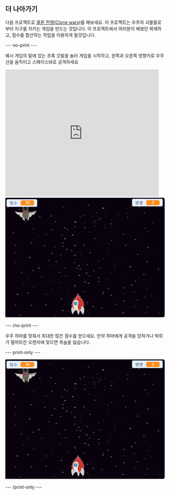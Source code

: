 ## 더 나아가기

다음 프로젝트로 [클론 전쟁(Clone wars)](https://projects.raspberrypi.org/en/projects/clone-wars?utm_source=pathway&utm_medium=whatnext&utm_campaign=projects)를 해보세요. 이 프로젝트는 우주의 괴물들로 부터 지구를 지키는 게임을 만드는 것입니다. 이 프로젝트에서 여러분이 배웠던 복제하고, 점수를 합산하는 작업을 이용하게 될것입니다.

\--- no-print \---

예시 게임의 밑에 있는 초록 깃발을 눌러 게임을 시작하고, <kbd>왼쪽</kbd>과 <kbd>오른쪽</kbd> 방향키로 우주선을 움직이고 <kbd>스페이스바</kbd>로 공격하세요

<div class="scratch-preview">
  <iframe allowtransparency="true" width="485" height="402" src="https://scratch.mit.edu/projects/embed/276887163/?autostart=false" frameborder="0" scrolling="no"></iframe>
  <img src="images/clone-showcase.png">
</div>

\--- /no-print \---

우주 하마를 맞춰서 최대한 많은 점수를 얻으세요. 만약 하마에게 공격을 당하거나 박쥐가 떨어뜨린 오렌지에 맞으면 목숨을 잃습니다.

\--- print-only \---

![설명](images/clone-showcase.png)

\--- /print-only \---